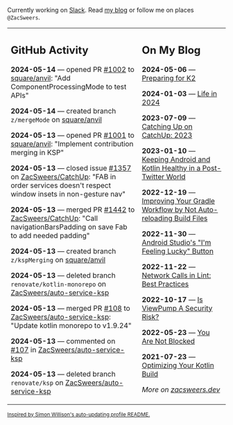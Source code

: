 Currently working on [Slack](https://slack.com/). Read [my blog](https://zacsweers.dev/) or follow me on places `@ZacSweers`.

<table><tr><td valign="top" width="60%">

## GitHub Activity
<!-- githubActivity starts -->
**2024-05-14** — opened PR [#1002](https://github.com/square/anvil/pull/1002) to [square/anvil](https://github.com/square/anvil): "Add ComponentProcessingMode to test APIs"

**2024-05-14** — created branch `z/mergeMode` on [square/anvil](https://github.com/square/anvil)

**2024-05-13** — opened PR [#1001](https://github.com/square/anvil/pull/1001) to [square/anvil](https://github.com/square/anvil): "Implement contribution merging in KSP"

**2024-05-13** — closed issue [#1357](https://github.com/ZacSweers/CatchUp/issues/1357) on [ZacSweers/CatchUp](https://github.com/ZacSweers/CatchUp): "FAB in order services doesn't respect window insets in non-gesture nav"

**2024-05-13** — merged PR [#1442](https://github.com/ZacSweers/CatchUp/pull/1442) to [ZacSweers/CatchUp](https://github.com/ZacSweers/CatchUp): "Call navigationBarsPadding on save Fab to add needed padding"

**2024-05-13** — created branch `z/kspMerging` on [square/anvil](https://github.com/square/anvil)

**2024-05-13** — deleted branch `renovate/kotlin-monorepo` on [ZacSweers/auto-service-ksp](https://github.com/ZacSweers/auto-service-ksp)

**2024-05-13** — merged PR [#108](https://github.com/ZacSweers/auto-service-ksp/pull/108) to [ZacSweers/auto-service-ksp](https://github.com/ZacSweers/auto-service-ksp): "Update kotlin monorepo to v1.9.24"

**2024-05-13** — commented on [#107](https://github.com/ZacSweers/auto-service-ksp/pull/107#issuecomment-2108679415) in [ZacSweers/auto-service-ksp](https://github.com/ZacSweers/auto-service-ksp)

**2024-05-13** — deleted branch `renovate/ksp` on [ZacSweers/auto-service-ksp](https://github.com/ZacSweers/auto-service-ksp)
<!-- githubActivity ends -->
</td><td valign="top" width="40%">

## On My Blog
<!-- blog starts -->
**2024-05-06** — [Preparing for K2](https://www.zacsweers.dev/preparing-for-k2/)

**2024-01-03** — [Life in 2024](https://www.zacsweers.dev/life-in-2024/)

**2023-07-09** — [Catching Up on CatchUp: 2023](https://www.zacsweers.dev/catching-up-on-catchup-2023/)

**2023-01-10** — [Keeping Android and Kotlin Healthy in a Post-Twitter World](https://www.zacsweers.dev/keeping-android-healthy/)

**2022-12-19** — [Improving Your Gradle Workflow by Not Auto-reloading Build Files](https://www.zacsweers.dev/improving-your-workflow-by-not-auto-reloading-build-files/)

**2022-11-30** — [Android Studio's "I'm Feeling Lucky" Button](https://www.zacsweers.dev/android-studios-im-feeling-lucky-button/)

**2022-11-22** — [Network Calls in Lint: Best Practices](https://www.zacsweers.dev/network-calls-in-lint-best-practices/)

**2022-10-17** — [Is ViewPump A Security Risk?](https://www.zacsweers.dev/is-viewpump-a-security-risk/)

**2022-05-23** — [You Are Not Blocked](https://www.zacsweers.dev/you-are-not-blocked/)

**2021-07-23** — [Optimizing Your Kotlin Build](https://www.zacsweers.dev/optimizing-your-kotlin-build/)
<!-- blog ends -->
_More on [zacsweers.dev](https://zacsweers.dev/)_
</td></tr></table>

<sub><a href="https://simonwillison.net/2020/Jul/10/self-updating-profile-readme/">Inspired by Simon Willison's auto-updating profile README.</a></sub>